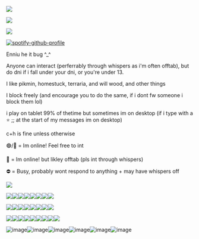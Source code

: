 ![](https://files.catbox.moe/4a9i1x.jpg)

![](https://komarev.com/ghpvc/?username=plutopawzz&color=189bcc&style=for-the-badge)

![](https://files.catbox.moe/oax0ia.png)

[![spotify-github-profile](https://spotify-github-profile.kittinanx.com/api/view?uid=31nlxgfjxx4ezh3trhymv2ij57um&cover_image=true&theme=novatorem&show_offline=false&background_color=121212&interchange=false&bar_color=53b14f&bar_color_cover=false)](https://github.com/kittinan/spotify-github-profile)

Enniu he it bug ^_^

Anyone can interact (perferrably through whispers as i'm often offtab), but do dni if i fall under your dni, or you're under 13.

I like pikmin, homestuck, terraria, and will wood, and other things

I block freely (and encourage you to do the same, if i dont fw someone i block them lol)

i play on tablet 99% of thetime but sometimes im on desktop (if i type with a ⭐ ;; at the start of my messages im on desktop)

c+h is fine unless otherwise

🟢/💬 = Im online! Feel free to int

🌙 = Im online! but likley offtab (pls int through whispers)

⛔ = Busy, probably wont respond to anything + may have whispers off

![](https://files.catbox.moe/oax0ia.png)

![](https://files.catbox.moe/lbgt3d.webp)![](https://files.catbox.moe/1q6iff.gif)![](https://files.catbox.moe/chcfly.png)![](https://files.catbox.moe/p68a3c.gif)![](https://files.catbox.moe/w3uclb.png)![](https://files.catbox.moe/92sn1h.png)![](https://files.catbox.moe/ybb156.png)![](https://files.catbox.moe/zze4da.png)

![](https://files.catbox.moe/jaxumc.gif)![](https://files.catbox.moe/46009h.png)![](https://files.catbox.moe/srqkf6.webp)![](https://files.catbox.moe/jj7oz4.png)![](https://files.catbox.moe/fk3gm7.png)![](https://files.catbox.moe/gw21qd.webp)![](https://files.catbox.moe/nygrhw.png)![](https://files.catbox.moe/cewjfl.webp)

![](https://files.catbox.moe/vpxbps.webp)![](https://files.catbox.moe/qlg59z.pnj)![](https://files.catbox.moe/m5qkhr.gif)![](https://files.catbox.moe/6y8p6d.png)![](https://files.catbox.moe/2928h0.png)![](https://files.catbox.moe/1qf8ap.png)![](https://files.catbox.moe/htgwbx.jpg)![](https://files.catbox.moe/i7mnre.webp)![](https://files.catbox.moe/w4faul.webp)

![image](https://github.com/user-attachments/assets/ee850c5f-3aca-48b5-a7ff-d279dace812c)![image](https://github.com/user-attachments/assets/1b39c527-a4c2-4e24-9fb6-870ffd8026dc)![image](https://github.com/user-attachments/assets/4d29c6d8-038d-4f52-8627-54bf94d15ca7)![image](https://github.com/user-attachments/assets/08f89514-8fc8-451d-b154-cab898b2edcc)![image](https://github.com/user-attachments/assets/f0942820-85fb-4a02-97ef-5c09b0f29664)![image](https://github.com/user-attachments/assets/e0e790e3-d4c3-411e-ba20-1fb90fc8622f)
